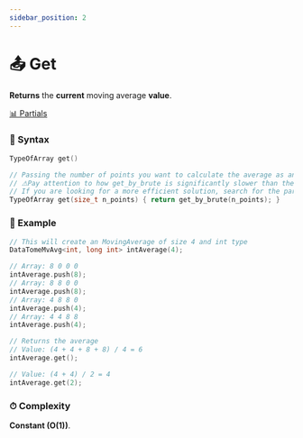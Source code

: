```yaml
---
sidebar_position: 2
---
```


# 📤 Get

**Returns** the **current** moving average **value**.

[📊 Partials](pathname:///docs/class-methods/partials/intro)

### 📝 Syntax

```cpp
TypeOfArray get()

// Passing the number of points you want to calculate the average as an parameter is an alias to ge_by_brute function.
// ⚠Pay attention to how get_by_brute is significantly slower than the pure get function.
// If you are looking for a more efficient solution, search for the partial average concept in this library.
TypeOfArray get(size_t n_points) { return get_by_brute(n_points); }
```

### 🔮 Example

```cpp
// This will create an MovingAverage of size 4 and int type
DataTomeMvAvg<int, long int> intAverage(4);

// Array: 8 0 0 0
intAverage.push(8);
// Array: 8 8 0 0
intAverage.push(8);
// Array: 4 8 8 0
intAverage.push(4);
// Array: 4 4 8 8
intAverage.push(4);

// Returns the average
// Value: (4 + 4 + 8 + 8) / 4 = 6
intAverage.get();

// Value: (4 + 4) / 2 = 4
intAverage.get(2);
```

### ⏱ Complexity

**Constant (O(1))**.
